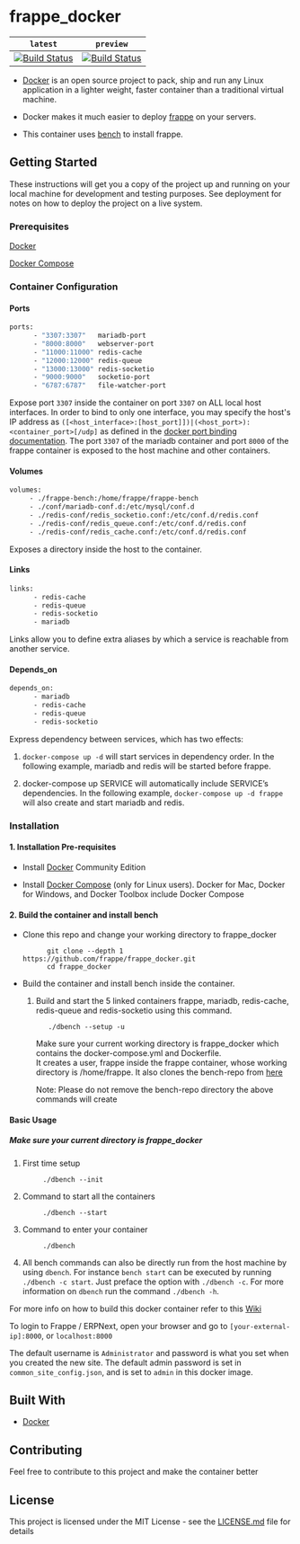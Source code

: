 # frappe_docker

| `latest` | `preview` |
|:--------:|:-----:|
| [![Build Status](https://travis-ci.org/chabad360/frappe_docker.svg?branch=master)](https://travis-ci.org/frappe/frappe_docker) | [![Build Status](https://travis-ci.org/chabad360/frappe_docker.svg?branch=develop)](https://travis-ci.org/frappe/frappe_docker) |

- [Docker](https://docker.com/) is an open source project to pack, ship and run any Linux application in a lighter weight, faster container than a traditional virtual machine.

- Docker makes it much easier to deploy [frappe](https://github.com/frappe/frappe) on your servers.

- This container uses [bench](https://github.com/frappe/bench) to install frappe.

## Getting Started

These instructions will get you a copy of the project up and running on your local machine for development and testing purposes. See deployment for notes on how to deploy the project on a live system.

### Prerequisites

[Docker](https://www.docker.com/)

[Docker Compose](https://docs.docker.com/compose/overview/)

### Container Configuration

#### Ports

```bash
ports:
      - "3307:3307"   mariadb-port
      - "8000:8000"   webserver-port
      - "11000:11000" redis-cache
      - "12000:12000" redis-queue
      - "13000:13000" redis-socketio
      - "9000:9000"   socketio-port
      - "6787:6787"   file-watcher-port
```

Expose port `3307` inside the container on port `3307` on ALL local host interfaces. In order to bind to only one interface, you may specify the host's IP address as `([<host_interface>:[host_port]])|(<host_port>):<container_port>[/udp]` as defined in the [docker port binding documentation](http://docs.docker.com/userguide/dockerlinks/). The port `3307` of the mariadb container and port `8000` of the frappe container is exposed to the host machine and other containers.

#### Volumes

```bash
volumes:
     - ./frappe-bench:/home/frappe/frappe-bench
     - ./conf/mariadb-conf.d:/etc/mysql/conf.d
     - ./redis-conf/redis_socketio.conf:/etc/conf.d/redis.conf
     - ./redis-conf/redis_queue.conf:/etc/conf.d/redis.conf
     - ./redis-conf/redis_cache.conf:/etc/conf.d/redis.conf
```

Exposes a directory inside the host to the container.

#### Links

```bash
links:
      - redis-cache
      - redis-queue
      - redis-socketio
      - mariadb
```

Links allow you to define extra aliases by which a service is reachable from another service.

#### Depends_on

```bash
depends_on:
      - mariadb
      - redis-cache
      - redis-queue
      - redis-socketio
```

Express dependency between services, which has two effects:

1. `docker-compose up -d` will start services in dependency order. In the following example, mariadb and redis will be started before frappe.

2. docker-compose up SERVICE will automatically include SERVICE’s dependencies. In the following example, `docker-compose up -d frappe` will also create and start mariadb and redis.

### Installation

#### 1. Installation Pre-requisites

- Install [Docker](https://docs.docker.com/engine/installation) Community Edition

- Install [Docker Compose](https://docs.docker.com/compose/install/) (only for Linux users). Docker for Mac, Docker for Windows, and Docker Toolbox include Docker Compose

#### 2. Build the container and install bench

- Clone this repo and change your working directory to frappe_docker

            git clone --depth 1 https://github.com/frappe/frappe_docker.git
            cd frappe_docker

- Build the container and install bench inside the container.

  1. Build and start the 5 linked containers frappe, mariadb, redis-cache, redis-queue and redis-socketio using this command.

            ./dbench --setup -u

      Make sure your current working directory is frappe_docker which contains the docker-compose.yml and Dockerfile.  
      It creates a user, frappe inside the frappe container, whose working directory is /home/frappe. It also clones the bench-repo from [here](https://github.com/frappe/bench)

      Note: Please do not remove the bench-repo directory the above commands will create

#### Basic Usage

##### Make sure your current directory is frappe_docker

1. First time setup

            ./dbench --init

2. Command to start all the containers

            ./dbench --start

3. Command to enter your container  

            ./dbench

4. All bench commands can also be directly run from the host machine by using `dbench`. For instance `bench start` can be executed by running `./dbench -c start`. Just preface the option with `./dbench -c`. For more information on `dbench` run the command `./dbench -h`.

For more info on how to build this docker container refer to this [Wiki](https://github.com/chabad360/frappe_docker/wiki/Hitchhiker's-guide-to-building-this-frappe_docker-image)

To login to Frappe / ERPNext, open your browser and go to `[your-external-ip]:8000`, or `localhost:8000`

The default username is `Administrator` and password is what you set when you created the new site. The default admin password is set in `common_site_config.json`, and is set to `admin` in this docker image.

## Built With

- [Docker](https://www.docker.com/)

## Contributing

Feel free to contribute to this project and make the container better

## License

This project is licensed under the MIT License - see the [LICENSE.md](LICENSE.md) file for details
